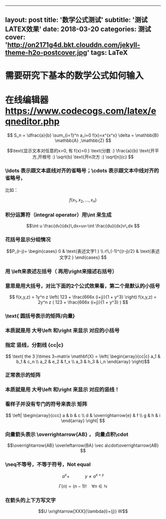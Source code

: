 
---
layout: post
title: '数学公式测试'
subtitle: '测试LATEX效果'
date: 2018-03-20
categories: 测试
cover: 'http://on2171g4d.bkt.clouddn.com/jekyll-theme-h2o-postcover.jpg'
tags: LaTeX
---

# 需要研究下基本的数学公式如何输入
# 在线编辑器 https://www.codecogs.com/latex/eqneditor.php


```math


S_n = \dfrac{a}{b}

\sum_{i=1}^n a_i=0

f(x)=x^{x^x}

\delta = \mathbb{B}


\mathbb{A} ,\mathbb{Z}


```






```math
\text{显示文本对任意的x>0, 有 f(x)>0.}


\text{分数 :}  \frac{a}{b} 

\text{开平方,开根号 :}  \sqrt{b}

\text{开n次方 :}  \sqrt[n]{c}

```

### \ldots 表示跟文本底线对齐的省略号；\cdots 表示跟文本中线对齐的省略号，
比如：
```math

f(x_1,x_2,\ldots,x_n)

```
### 积分运算符（integral operator）用\int 来生成
```math
\int u \frac{dv}{dx}\,dx=uv-\int \frac{du}{dx}v\,dx

```
### 花括号显示分组情况
```math
P_(r-j)=
 \begin{cases}
  0                    &  \text{表述文字1 }
   \\
  r!\,(-1)^{(r-j)/2}   &  \text{表述文字2 }
  \end{cases}

```
### 用 \left来表述左括号（ 再用\right来描述右括号）
### 意思是用大括号，对比下面的2个公式效果看，第二个是默认的小括号
```math

f(x,y,z) = 1y^n z  \left( 123 + \frac{666x (i+j)}{1 + y^3} \right)

f(x,y,z) = 2y^n z       ( 123 + \frac{666x (i+j)}{1 + y^3}       )

```
### \text{ 圆括号表示的矩阵/向量}
### 本质就是用  大号\left 和\right 来显示 对应的小括号
### 指定 竖线，分割线 {cc|c}
```math

\text{ the 3 }\times 3~matrix

\mathbf{X} = \left( 
    \begin{array}{cc|c}
        a_1 & b_1 & c_n \\
        a_2 & e_2 & f_x \\
        a_3 & h_3 & i_n 
    \end{array} 
\right)
```
### 正常表示的矩阵
### 本质就是用  大号\left 和\right 来显示 对应的竖线！
### 看样子并没有专门的符号来表示 矩阵
```math

\left| 
    \begin{array}{ccc}
        a & b & c \\
        d & \overrightarrow{e} & f \\
        g & h & i 
    \end{array} 
\right|


```

### 向量箭头表示 \overrightarrow{AB} ， 向量点积\cdot
```math
\overrightarrow{AB}

\overleftarrow{BA}


\vec a\cdot\overrightarrow{AB}

```

### \neq不等号，不等于符号，Not equal 
```math
a^x+\quad\quad\quad y \neq a^{x+y}
```


```math
\Gamma(n) = (n-1)!\quad\forall n\in\mathbb N
```


### 在箭头的上下方写文字
```math
U \xrightarrow[XXX]{\lambda(i)+(j)} W
```
